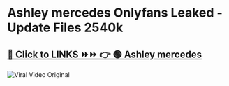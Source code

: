 
 # Ashley mercedes Onlyfans Leaked - Update Files 2540k

## <h2><a href="https://clipsfans.com/Ashley_mercedes&ref=git">🔗 Click to LINKS ⏩⏩ 👉 🟢 Ashley mercedes </a></h2>

<a href="https://clipsfans.com/Ashley_mercedes&ref=git" rel="nofollow" data-target="animated-image.originalLink"><img src="https://i.ibb.co.com/xMMVF88/686577567.gif" alt="Viral Video Original" style="max-width: 100%; display: inline-block;" data-target="animated-image.originalImage"></a>

